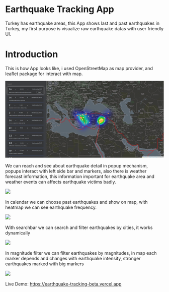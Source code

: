 # Earthquake Tracking App

Turkey has earthquake areas, this App shows last and past earthquakes in Turkey, my first purpose is visualize raw earthquake datas with user friendly UI.


# Introduction

This is how App looks like, i used OpenStreetMap as map provider, and leaflet package for interact with map.

![](./public/images/earthquakeMap.png)


We can reach and see about earthquake detail in popup mechanism, popups interact with left side bar and markers, also there is weather forecast information, this information important for earthquake area and weather events can affects earthquake victims badly.

![](./public/images/earthquakePopup.png)


In calendar we can choose past earthquakes and show on map, with heatmap we can see earthquake frequency.

![](./public/images/earthquakeCalendar.png)


With searchbar we can search and filter earthquakes by cities, it works dynamically 

![](./public/images/earthquakeSearch.png)


In magnitude filter we can filter earthquakes by magnitudes, in map each marker depends and changes with earthquake intensity, stronger earthquakes marked with big markers

![](./public/images/earthquakeMagnitudes.png)

Live Demo: https://earthquake-tracking-beta.vercel.app




